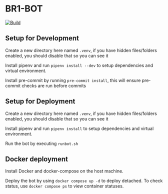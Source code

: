 # BR1-BOT

[![Build](https://github.com/Shadblade5/Arma-Bot/actions/workflows/build_image.yml/badge.svg)](https://github.com/Shadblade5/Arma-Bot/actions/workflows/build_image.yml)

## Setup for Development

Create a new directory here named `.venv`, if you have hidden files/folders enabled, you should disable that so you can see it

Install pipenv and run `pipenv install --dev` to setup dependencies and virtual environment.

Install pre-commit by running `pre-commit install`, this will ensure pre-commit checks are run before commits

## Setup for Deployment

Create a new directory here named `.venv`, if you have hidden files/folders enabled, you should disable that so you can see it

Install pipenv and run `pipenv install` to setup dependencies and virtual environment.

Run the bot by executing `runbot.sh`

## Docker deployment

Install Docker and docker-compose on the host machine.

Deploy the bot by using `docker compose up -d` to deploy detached. To check status, use `docker compose ps` to view container statuses.
